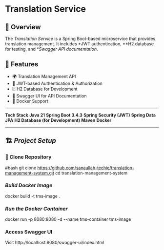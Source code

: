 # Translation Service

## 📌 Overview
The *Translation Service* is a Spring Boot-based microservice that provides translation management. It includes *JWT authentication, **H2 database for testing, and **Swagger API documentation*.

## 🚀 Features
- 🌍 Translation Management API
- 🔐 JWT-based Authentication & Authorization
- 🗄 H2 Database for Development
- 📝 Swagger UI for API Documentation
- 🐳 Docker Support

---

**Tech Stack**
**Java 21**
**Spring Boot 3.4.3**
**Spring Security (JWT)**
**Spring Data JPA**
**H2 Database (for Development)**
**Maven**
**Docker**

---

## 🏗 *Project Setup*
### ⿡ Clone Repository
#bash
git clone https://github.com/sanaullah-techie/translation-management-system.git
cd translation-management-system
### *Build Docker Image*
docker build -t tms-image .
### *Run the Docker Container*
docker run -p 8080:8080 -d --name tms-container tms-image

### Access Swagger UI
Visit http://localhost:8080/swagger-ui/index.html


